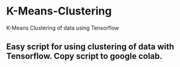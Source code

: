 # K-Means-Clustering
K-Means Clustering of data using Tensorflow
## Easy script for using clustering of data with Tensorflow. Copy script to google colab.
